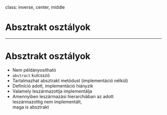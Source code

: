 class: inverse, center, middle



# Absztrakt osztályok

---

# Absztrakt osztályok

* Nem példányosítható
* `abstract` kulcsszó
* Tartalmazhat absztrakt metódust (implementáció nélkül)
* Definíció adott, implementáció hiányzik
* Valamely leszármazottja implementálja
* Amennyiben leszármazási hierarchiában az adott <br /> leszármazottig nem implementált, <br /> maga is absztrakt
